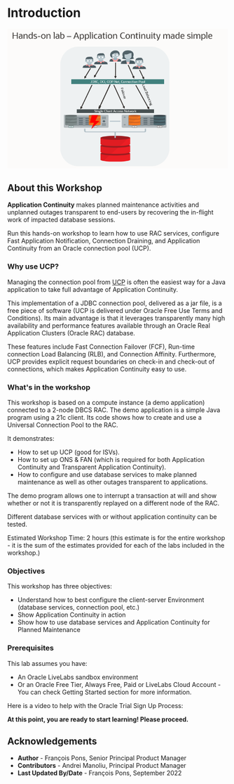 # Introduction

![Intro Application Continuity made simple with Universal Connection Pool](./images/intro.png)

## About this Workshop

**Application Continuity** makes planned maintenance activities and unplanned outages transparent to end-users by recovering the in-flight work of impacted database sessions.

Run this hands-on workshop to learn how to use RAC services, configure Fast Application Notification, Connection Draining, and Application Continuity from an Oracle connection pool (UCP).

### Why use UCP?

Managing the connection pool from [UCP](https://docs.oracle.com/en/database/oracle/oracle-database/21/jjucp/index.html) is often the easiest way for a Java application to take full advantage of Application Continuity.

This implementation of a JDBC connection pool, delivered as a jar file, is a free piece of software (UCP is delivered under Oracle Free Use Terms and Conditions).  Its main advantage is that it leverages transparently many high availability and performance features available through an Oracle Real Application Clusters (Oracle RAC) database.

These features include Fast Connection Failover (FCF), Run-time connection Load Balancing (RLB), and Connection Affinity. Furthermore, UCP provides explicit request boundaries on check-in and check-out of connections, which makes Application Continuity easy to use.

### What's in the workshop

This workshop is based on a compute instance (a demo application) connected to a 2-node DBCS RAC.
The demo application is a simple Java program using a 21c client. Its code shows how to create and use a Universal Connection Pool to the RAC.

It demonstrates:
*	How to set up UCP (good for ISVs).
*	How to set up ONS & FAN (which is required for both Application Continuity and Transparent Application Continuity).
*	How to configure and use database services to make planned maintenance as well as other outages transparent to applications.

The demo program allows one to interrupt a transaction at will and show whether or not it is transparently replayed on a different node of the RAC.

Different database services with or without application continuity can be tested.

Estimated Workshop Time: 2 hours (this estimate is for the entire workshop - it is the sum of the estimates provided for each of the labs included in the workshop.)


### Objectives

This workshop has three objectives:

* Understand how to best configure the client-server Environment (database services, connection pool, etc.)
* Show Application Continuity in action
* Show how to use database services and Application Continuity for Planned Maintenance


### Prerequisites

This lab assumes you have:
* An Oracle LiveLabs sandbox environment
* Or an Oracle Free Tier, Always Free, Paid or LiveLabs Cloud Account - You can check Getting Started section for more information.

Here is a video to help with the Oracle Trial Sign Up Process:
[](youtube:4U-0SumNz6w)

**At this point, you are ready to start learning! Please proceed.**


## Acknowledgements
* **Author** - François Pons, Senior Principal Product Manager
* **Contributors** - Andrei Manoliu, Principal Product Manager
* **Last Updated By/Date** - François Pons, September 2022
